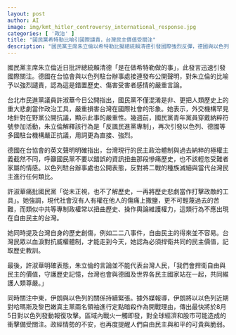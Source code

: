```yaml
---
layout: post
author: AI
image: img/kmt_hitler_controversy_international_response.jpg
categories: [ '政治' ]
title: "國民黨希特勒比喻引國際譴責，台灣民主價值受關注"
description: "國民黨主席朱立倫以希特勒比擬總統賴清德引發國際強烈反彈，德國與以色列駐台官方聲明批評其錯置歷史與傷害受難者，民進黨議員許淑華疾呼正視歷史悲劇，強調台灣民主得來不易。區域聚焦中東局勢，伊朗揚言報復以色列，地緣緊張加劇全球經濟憂慮，再度凸顯和平與民主的珍貴與脆弱。"
---
```

國民黨主席朱立倫近日批評總統賴清德「是在做希特勒做的事」，此發言迅速引發國際關注。德國在台協會與以色列駐台辦事處接連發布公開聲明，對朱立倫的比喻予以強烈譴責，認為這是錯置歷史、傷害受害者感情的嚴重言論。

台北市民進黨議員許淑華今日公開指出，國民黨不僅混淆是非、更把人類歷史上的重大悲劇當作政治工具，嚴重損害台灣在國際社會的形象。她表示，外交機構罕見地針對在野黨公開抗議，顯示此事的嚴重性。幾週前，國民黨青年黨員穿戴納粹符號參加活動，朱立倫解釋該行為是「反諷民進黨專制」，再次引發以色列、德國等多國駐台機構嚴正抗議，用詞更為直接、強烈。

德國在台協會的英文聲明明確指出，台灣現行的民主政治體制與過去納粹的極權主義截然不同，呼籲國民黨不要以錯誤的資訊扭曲那段慘痛歷史，也不該輕忽受難者家屬的情感。以色列駐台辦事處也公開表態，反對將二戰的種族滅絕與當代台灣民主進行任何類比。

許淑華痛批國民黨「從未正視，也不了解歷史，一再將歷史悲劇當作打擊政敵的工具」。她強調，現代社會沒有人有權在他人的傷痛上撒鹽，更不可輕蔑過去的苦難，而類似中共等專制政權常以扭曲歷史、操作輿論維護權力，這類行為不應出現在自由民主的台灣。

她同時提及台灣自身的歷史創傷，例如二二八事件，自由民主的得來並不容易。台灣民眾以血淚對抗威權體制，才能走到今天，她認為必須捍衛共同的民主價值，記取歷史教訓。

最後，許淑華明確表態，朱立倫的言論並不能代表台灣人民，「我們會捍衛自由與民主的價值，守護歷史記憶，台灣也會與德國及世界各民主國家站在一起，共同維護人類尊嚴。」

同時關注中東，伊朗與以色列的關係持續緊張。據外媒報導，伊朗將以以色列近期對哈瑪斯及黎巴嫩真主黨兩名領袖進行定點暗殺作為開戰理由，傳出最快將於8月5日對以色列發動報復攻擊。區域內戰火一觸即發，對全球經濟和股市可能造成的衝擊備受關注。政經情勢的不安，也再度提醒人們自由民主與和平的可貴與脆弱。